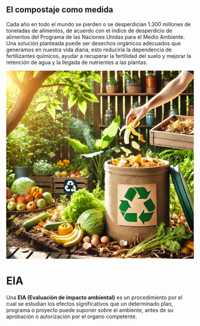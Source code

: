 
## El compostaje como medida

Cada año en todo el mundo se pierden o se desperdician 1.300 millones de toneladas de alimentos, de acuerdo con el índice de desperdicio de alimentos del Programa de las Naciones Unidas para el Medio Ambiente. Una solución planteada puede ser desechos orgánicos adecuados que generamos en nuestra vida diaria, esto reduciría la dependencia de fertilizantes químicos, ayudar a recuperar la fertilidad del suelo y mejorar la retención de agua y la llegada de nutrientes a las plantas. 


![img10](img/img10.png)

# EIA

Una **EIA (Evaluación de impacto ambiental)** es un procedimiento por el cual se estudian los efectos significativos que un determinado plan, programa o proyecto puede suponer sobre el ambiente, antes de su aprobación o autorización por el organo competente. 
